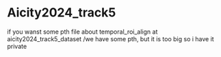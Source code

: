 # Aicity2024_track5



if you wanst some pth file about temporal_roi_align at aicity2024_track5_dataset
/we have some pth, but it is too big so i have it private
